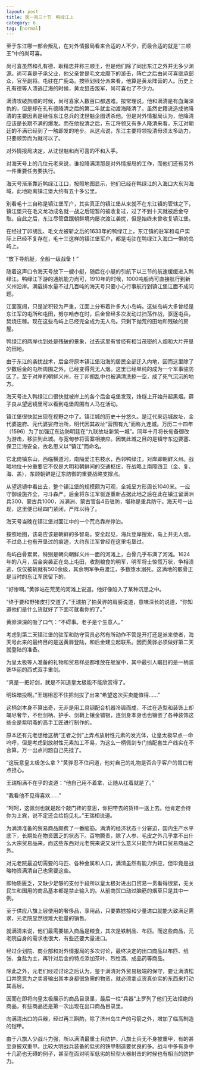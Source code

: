 ```yaml
---
layout: post
title: 第一百三十节　鸭绿江上
category: 6
tag: [normal]
---
```


至于东江哪一部会叛乱，在对外情报局看来合适的人不少，而最合适的就是“三顺王”中的尚可喜。

尚可喜虽然和孔有德、耿精忠并称三顺王，但是他们除了同出东江之外并无多少渊源。尚可喜是子承父业，他父亲曾是毛文龙麾下的游击，阵亡之后由尚可喜继承部众，官至副将。屯驻在广鹿岛。按照划线分派来看，他算是黄龙阵营的人。历史上孔有德等人溃逃辽海的时候，黄龙狙击叛军，尚可喜也了不少力。

满清攻破旅顺的时候，尚可喜家人数百口都遇难。按常理说，他和满清是有血海深仇的，但是却在孔有德降清之后的第二年就主动渡海降清了。虽然史籍说造成他降清的主要因素是继任东江总兵的沈世魁企图诱杀他。但是对外情报局认为，他降清应该是长期不满的爆发。而在他投清之后，东江将领又有多人降清来看，东江对朝廷的不满已经到了一触即发的地步。从这点说，东江主要将领投清毋须太多助力，只要顺势而为就可以了。

对外情报局决定，从沈世魁和尚可喜的不和入手。

对海天号上的几位元老来说，谁投降满清那是对外情报局的工作，而他们还有另外一件重要任务要执行。

海天号渐渐靠近鸭绿江江口，按照地图显示，他们已经在鸭绿江的入海口大东沟海域，此地距离镇江堡大约有五十多公里。

别看毛十三自称是镇江堡军户，其实真正的镇江堡从来就不在东江镇的管辖之下，镇江堡只在毛文龙功成名就一战之后短暂的被收复过，过了不到十天就被后金夺取。自此之后，东江尽管盘踞朝鲜境内屡次渡江袭扰，但是始终未曾收复镇江堡。

在经过丁卯胡乱、毛文龙被斩之后的1633年的鸭绿江上，东江镇的驻军和屯户实际上已经不复存在，毛十三这样的镇江堡军户，都是屯驻在鸭绿江入海口一带的岛屿上。

“放下导航艇，全船一级战备！”

随着这声口令海天号放下一艘小艇，随后在小艇的引航下以三节的航速缓缓进入鸭绿江。鸭绿江下游的通航能力尚可，1910年的时候，1000吨船尚可直接航行到新义州沿岸。满载排水量不过几百吨的海天号只要小心行事航行到镇江堡江面不成问题。

江面宽阔，只是淤积较为严重，江面上分布着许多大小岛屿。这些岛屿大多曾经是东江军的屯所和屯田，努尔哈赤在时，后金曾经多次发动过扫荡作战，驱逐屯兵，焚烧庄稼。现在这些岛屿上已经完全成为无人岛。只剩下抛荒的田地和残破的房屋。

鸭绿江的两岸也到处是残破的景象，过去这里有曾经有相当茂密的人烟和大片开垦的田地。

由于东江的袭扰战术，后金将原本镇江堡沿海的居民全部迁入内地，因而这里除了少数后金的屯所周围之外，已经变得荒无人烟。这里已经单纯的成为一个军事驻防区了。至于对岸的朝鲜义州，在丁卯胡乱中也被满清洗掠一空，成了死气沉沉的地方。

海天号进入鸭绿江口很快就被岸上的各个后金屯堡发现，烽燧上开始升起黑烟。薛子良从望远镜里可以看到屯堡周围有人马在活动。

镇江堡很快就出现在视野之中了。镇江城的历史十分悠久。是辽代来远城故址，金代婆速府、元代婆娑府治所，明代因其故址“营围有九”而称九连城。万历二十四年（1596）为了加强辽东边防明廷在“九联故址新筑一城”。同年十月将长甸备御改为游击，移驻到此城。与宽甸参将营寨相接应。因筑此城之目的是镇守东边要塞、保卫江海安全，故名思义以“镇江”而命名。

它北倚镇东山，西临横道河，南隔爱江右枝水，西邻鸭绿江，对岸即朝鲜义州。战略地位十分重要它不仅是大明和朝鲜间的交通枢纽，在战略上南障四卫（金、复、海、盖），东顾朝鲜是辽东防御的重要战略支撑点。

从望远镜中看出去，整个镇江堡的规模颇为可观，全城呈方形周长1040米。一应守御设施齐全，刁斗森严。后金将东江军驱逐重新占据此地之后在此在镇江留满洲兵300、蒙古兵1000，派满洲、蒙古官各4员驻防，堪称是重兵防守。海天号一出现，这里便已经四门紧闭，严阵以待了。

海天号当晚在镇江堡对面江中的一个荒岛靠岸停泊。

按照地图，该岛应该是朝鲜的多智岛。安全起见，海兵登岸搜索，岛上并无人烟，不过岛上也有开垦过的痕迹，大约东江军曾经在这里屯垦过。

岛屿白骨累累，特别是朝向朝鲜义州一面的河滩上，白骨几乎布满了河滩。1624年的八月，后金突袭正在岛上屯田，收割粮食的明军，明军将士惊慌万状，争相溃逃，仅仅被斩就有500余级，其余明军争舟渡江，多数堕水溺死。这满地的骸骨正是当时的东江军民留下的。

“好惨啊。”黄骅站在荒芜的河滩上说道。他好像陷入了某种沉思之中。

“终于要和野猪皮打交道了。”王瑞拍了拍黄骅的肩膀说道，意味深长的说道，“你知道他们是什么货就好了下面可就看你的了。”

黄骅深深的吸了口气：“不碍事。老子是个生意人。”

考虑到第二天镇江堡的驻军和防守官员必然有所动作不管是开打还是派来使者，海天号此来的最终目的是送黄骅登陆，和后金建立起联系。因而黄骅必须做好第二天就登陆的准备。

为皇太极等人准备的礼物和贸易样品都堆放在舱室中，其中最引人瞩目的是一柄装饰华丽的西式双手重剑。

“真是一把好剑，就是不知道皇太极能不能欣赏得了。

明珠暗投啊。”王瑞相忍不住把剑拔了出来“希望这次买卖能值得……”

这柄剑本身不算出奇，无非是用工具钢配合机器冷锻而成，不过在造型和装饰上却竭尽奢华，不但剑柄、护手、剑鞘上镶金错银，连剑身本身也也镶嵌了各种装饰这些全是紫明斋的高手工匠进行制作的。

原本还有元老想给这柄“王者之剑”上弄点放射性元素的发光体，让皇太极早点一命呜呼，但是考虑到放射性元素加工不易，为这么一柄佩剑专门搞配套生产线实在不合算。万一出点问题自己先挂了。

“这玩意皇太极怎么拿？”黄骅忍不住问道，他对自己的礼物是否合乎客户的胃口有点担心。

王瑞相满不在乎的说道：“他自己用不着拿，让随从扛着就是了。”

“我看他不见得喜欢……”

“呵呵，这佩剑也就是起个敲门砖的意思，你把带去的货样一送上去。他肯定会待你为上宾，说不定还会给抱见礼。”王瑞相说道。

为满清准备的贸易商品颇费了一番脑筋。满清的经济状态十分窘迫，国内生产水平底下，长期处在物资匮乏的状态下。百物腾贵，除了人参、毛皮之外几乎拿不出什么大宗贸易品来。而这些东西对元老院来说又没什么意义只能作为转口贸易商品之外。

对元老院最迫切需要的马匹、各种金属和人口，满清虽然有能力供应，但毕竟是战略物资满清自己也需要这些。

即物质匮乏，又缺少足够的支付手段所以皇太极对进出口贸易一贯看得很紧，无关民生和国用的商品基本都是禁止输入的。从前商贸口动过脑筋的烟草只是其中一例。

至于供应八旗上层使用的奢侈品，享用品，只要靠掳掠和少量进口就能大致满足需求，元老院显然很难大批量的销售。

就满清来说，他们最需要输入商品是粮食，其次是铁制品、布匹。而这些商品，元老院自身的需求也很大，有些还要大量进口。

经过企划院、商业部和对外情报局的多次讨论，最终决定的出口商品以布匹、纸张、食盐为主，再针对后金的特点添加茶叶、烈性酒、成品药等商品。

除此之外，元老们经过讨论之后认为，鉴于满清对外贸易极端的保守，要让满清松口并愿意为之卖肾输出其本身都很急需的物资，就必须拿点货真价实的东西来打动其高层。

因而在即将向皇太极展示的商品目录里，最后一栏“兵器”上罗列了他们无法拒绝的商品，有些商品还是第一次出现在出口商品目录里。

向满清出口的兵器，经过再三斟酌，除了济州岛生产的弓箭之外，增加了临高制造的铠甲。

由于八旗人少战斗力强，所以满清最重士兵防护，八旗士兵无不身披重甲，有的甚至身披双重甲。比较大明战兵装备的低劣的铁甲制造要优良的多。战斗中多有身中十几箭也无碍的例子，甚至在面对明军低劣的轻型火器射击的时候也有相当的防护力。
